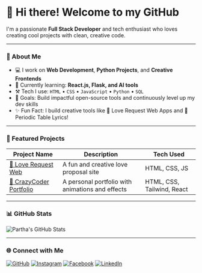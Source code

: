 # 👋 Hi there! Welcome to my GitHub

I'm a passionate **Full Stack Developer** and tech enthusiast who loves creating cool projects with clean, creative code.

---

### 🚀 About Me

- 💻 I work on **Web Development**, **Python Projects**, and **Creative Frontends**
- 🌱 Currently learning: **React.js, Flask, and AI tools**
- ⚒️ Tech I use: `HTML` • `CSS` • `JavaScript` • `Python` • `SQL`
- 🎯 Goals: Build impactful open-source tools and continuously level up my dev skills
- ✨ Fun Fact: I build creative tools like 💖 Love Request Web Apps and 🔬 Periodic Table Lyrics!

---

### 📂 Featured Projects

| Project Name | Description | Tech Used |
| ------------ | ----------- | --------- |
| [💌 Love Request Web](https://github.com/Partha9749/love-request-web) | A fun and creative love proposal site | HTML, CSS, JS |
| [🎨 CrazyCoder Portfolio](#) | A personal portfolio with animations and effects | HTML, CSS, Tailwind, React |

---

### 📊 GitHub Stats

![Partha's GitHub Stats](https://github-readme-stats.vercel.app/api?username=Partha9749&show_icons=true&theme=github_dark&hide_title=true)

---

### 🌐 Connect with Me

[![GitHub](https://img.shields.io/badge/GitHub-181717?style=flat&logo=github&logoColor=white)](https://github.com/Partha9749)
[![Instagram](https://img.shields.io/badge/Instagram-E4405F?style=flat&logo=instagram&logoColor=white)](https://www.instagram.com/partha_017?igsh=d28wZXVtcGVndm1z)
[![Facebook](https://img.shields.io/badge/Facebook-1877F2?style=flat&logo=facebook&logoColor=white)](#)
[![LinkedIn](https://img.shields.io/badge/LinkedIn-0077B5?style=flat&logo=linkedin&logoColor=white)](#)

